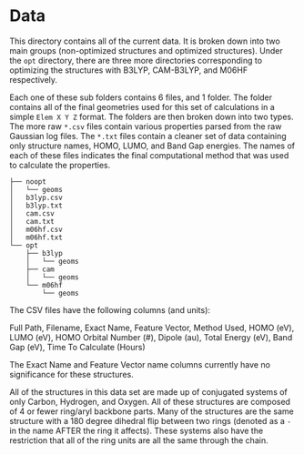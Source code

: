 Data
====

This directory contains all of the current data. It is broken down into two main groups (non-optimized structures and optimized structures).
Under the `opt` directory, there are three more directories corresponding to optimizing the structures with B3LYP, CAM-B3LYP, and M06HF respectively.

Each one of these sub folders contains 6 files, and 1 folder. The folder contains all of the final geometries used for this set of calculations in a simple `Elem X Y Z` format. The folders are then broken down into two types. The more raw `*.csv` files contain various properties parsed from the raw Gaussian log files. The `*.txt` files contain a cleaner set of data containing only structure names, HOMO, LUMO, and Band Gap energies. The names of each of these files indicates the final computational method that was used to calculate the properties.


	├── noopt
	│   └── geoms
	│   b3lyp.csv
	│   b3lyp.txt
	│   cam.csv
	│   cam.txt
	│   m06hf.csv
	│   m06hf.txt
	└── opt
	    ├── b3lyp
	    │   └── geoms
	    ├── cam
	    │   └── geoms
	    └── m06hf
	        └── geoms

The CSV files have the following columns (and units):

Full Path, Filename, Exact Name, Feature Vector, Method Used, HOMO (eV), LUMO (eV), HOMO Orbital Number (#), Dipole (au), Total Energy (eV), Band Gap (eV), Time To Calculate (Hours)

The Exact Name and Feature Vector name columns currently have no significance for these structures.


All of the structures in this data set are made up of conjugated systems of only Carbon, Hydrogen, and Oxygen. All of these structures are composed of 4 or fewer ring/aryl backbone parts. Many of the structures are the same structure with a 180 degree dihedral flip between two rings (denoted as a `-` in the name AFTER the ring it affects). These systems also have the restriction that all of the ring units are all the same through the chain.

